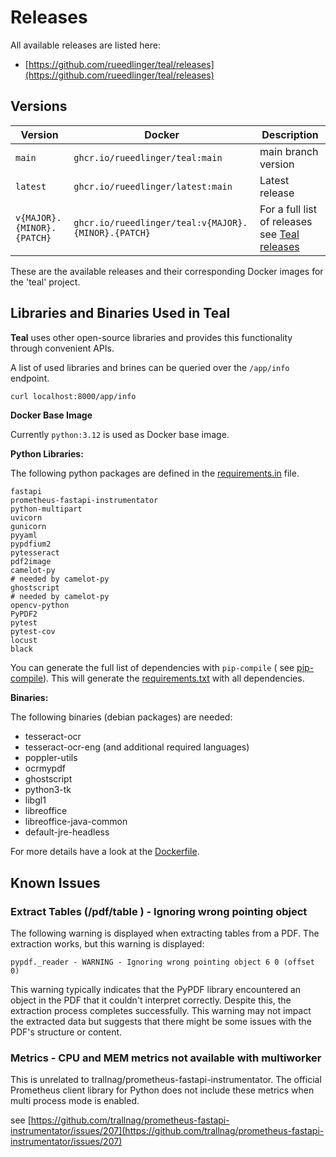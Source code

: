 # Releases

All available releases are listed here:

- [https://github.com/rueedlinger/teal/releases](https://github.com/rueedlinger/teal/releases)

## Versions

| Version                    | Docker                                              | Description                                                                                   |
|----------------------------|-----------------------------------------------------|-----------------------------------------------------------------------------------------------|
| `main`                     | `ghcr.io/rueedlinger/teal:main`                     | main branch version                                                                           |
| `latest`                   | `ghcr.io/rueedlinger/latest:main`                   | Latest release                                                                                |
| `v{MAJOR}.{MINOR}.{PATCH}` | `ghcr.io/rueedlinger/teal:v{MAJOR}.{MINOR}.{PATCH}` | For a full list of releases see [Teal releases](https://github.com/rueedlinger/teal/releases) |

These are the available releases and their corresponding Docker images for the 'teal' project.

## Libraries and Binaries Used in Teal

**Teal** uses other open-source libraries and provides this functionality through convenient APIs.

A list of used libraries and brines can be queried over the `/app/info` endpoint.

```bash
curl localhost:8000/app/info
```

**Docker Base Image**

Currently `python:3.12` is used as Docker base image.

**Python Libraries:**

The following python packages are defined in
the [requirements.in](https://github.com/rueedlinger/teal/blob/main/requirements.in) file.

```text
fastapi
prometheus-fastapi-instrumentator
python-multipart
uvicorn
gunicorn
pyyaml
pypdfium2
pytesseract
pdf2image
camelot-py
# needed by camelot-py
ghostscript
# needed by camelot-py
opencv-python
PyPDF2
pytest
pytest-cov
locust
black
```

You can generate the full list of dependencies with `pip-compile` (
see [pip-compile](https://pip-tools.readthedocs.io/en/stable/)). This will generate
the [requirements.txt](https://github.com/rueedlinger/teal/blob/main/requirements.txt) with all
dependencies.

**Binaries:**

The following binaries (debian packages) are needed:

- tesseract-ocr
- tesseract-ocr-eng (and additional required languages)
- poppler-utils
- ocrmypdf
- ghostscript
- python3-tk
- libgl1
- libreoffice
- libreoffice-java-common
- default-jre-headless

For more details have a look at the [Dockerfile](https://github.com/rueedlinger/teal/blob/main/Dockerfile).

## Known Issues

### Extract Tables (/pdf/table ) - Ignoring wrong pointing object

The following warning is displayed when extracting tables from a PDF. The extraction works, but this warning is
displayed:

```
pypdf._reader - WARNING - Ignoring wrong pointing object 6 0 (offset 0)
```

This warning typically indicates that the PyPDF library encountered an object in the PDF that it couldn't interpret
correctly. Despite this, the extraction process completes successfully. This warning may not impact the extracted data
but suggests that there might be some issues with the PDF's structure or content.

### Metrics - CPU and MEM metrics not available with multiworker

This is unrelated to trallnag/prometheus-fastapi-instrumentator. The official Prometheus client library for Python does
not include these metrics when multi process mode is enabled.

see [https://github.com/trallnag/prometheus-fastapi-instrumentator/issues/207](https://github.com/trallnag/prometheus-fastapi-instrumentator/issues/207)